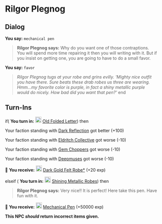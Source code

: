 # Rilgor Plegnog
## Dialog

**You say:** `mechanical pen`



>**Rilgor Plegnog says:** Why do you want one of those contraptions. You will spend more time repairing it then you will writing with it. But if you insist on getting one, you are going to have to do a small favor.

**You say:** `favor`



>*Rilgor Plegnog tugs at your robe and grins evilly. 'Mighty nice outfit you have there. Sure beats these drab robes us three are wearing. Hmm...my favorite color is purple, in fact a shiny metallic purple would do nicely. How bad did you want that pen?'*
end

## Turn-Ins



if( **You turn in:** <img style="background:url(/static/icons/blank_slot.gif);width:20px;height:20px;" src="/static/icons/item_504.png" alt="" /> <a
                                href="/item/18703" data-url="18703" class="tooltip-link link">Old Folded Letter</a>) then  


Your faction standing with [Dark Reflection](/faction/238) got better (<span class='text-success'>+100</span>)



Your faction standing with [Eldritch Collective](/faction/245) got worse (<span class='text-danger'>-10</span>)



Your faction standing with [Gem Choppers](/faction/255) got worse (<span class='text-danger'>-10</span>)


Your faction standing with [Deepmuses](/faction/240) got worse (<span class='text-danger'>-10</span>)



 &#127873; **You receive:**  <img style="background:url(/static/icons/blank_slot.gif);width:20px;height:20px;" src="/static/icons/item_942.png" alt="" /> <a
                                href="/item/13524" data-url="13524" class="tooltip-link link">Dark Gold Felt Robe*</a> (+20 exp)

 


elseif ( **You turn in:** <img style="background:url(/static/icons/blank_slot.gif);width:20px;height:20px;" src="/static/icons/item_929.png" alt="" /> <a
                                href="/item/1360" data-url="1360" class="tooltip-link link">Shining Metallic Robes</a>) then


>**Rilgor Plegnog says:** Very nice!! It is perfect! Here take this pen. Have fun with it.


 &#127873; **You receive:**  <img style="background:url(/static/icons/blank_slot.gif);width:20px;height:20px;" src="/static/icons/item_810.png" alt="" /> <a
                                href="/item/10600" data-url="10600" class="tooltip-link link">Mechanical Pen</a> (+50000 exp)

 

**This NPC *should* return incorrect items given.**
